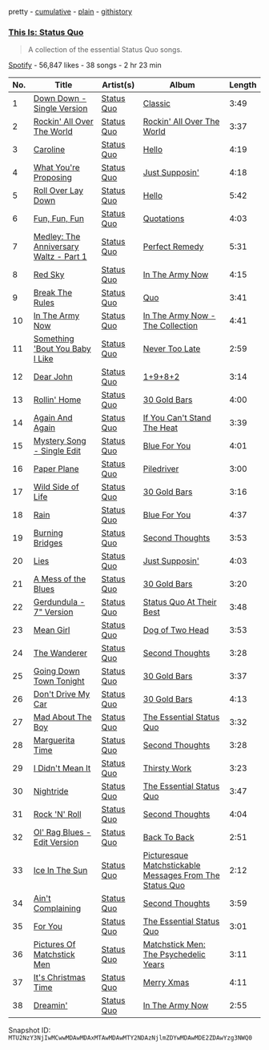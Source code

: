 pretty - [cumulative](/playlists/cumulative/37i9dQZF1DX1zj9CzXszqD.md) - [plain](/playlists/plain/37i9dQZF1DX1zj9CzXszqD) - [githistory](https://github.githistory.xyz/mackorone/spotify-playlist-archive/blob/main/playlists/plain/37i9dQZF1DX1zj9CzXszqD)

### [This Is: Status Quo](https://open.spotify.com/playlist/37i9dQZF1DX1zj9CzXszqD)

> A collection of the essential Status Quo songs.

[Spotify](https://open.spotify.com/user/spotify) - 56,847 likes - 38 songs - 2 hr 23 min

| No. | Title | Artist(s) | Album | Length |
|---|---|---|---|---|
| 1 | [Down Down \- Single Version](https://open.spotify.com/track/44GoyqqtjCjAhKAjKwmo9M) | [Status Quo](https://open.spotify.com/artist/4gIdjgLlvgEOz7MexDZzpM) | [Classic](https://open.spotify.com/album/76EMCm568vH0ppdbuUSlGb) | 3:49 |
| 2 | [Rockin' All Over The World](https://open.spotify.com/track/1ydpGKWD5D8tvTHWN8h58q) | [Status Quo](https://open.spotify.com/artist/4gIdjgLlvgEOz7MexDZzpM) | [Rockin' All Over The World](https://open.spotify.com/album/4UyEneWCIKATQf3keQnG7O) | 3:37 |
| 3 | [Caroline](https://open.spotify.com/track/3fSWHHIHLRvdB5PYJ7PXrF) | [Status Quo](https://open.spotify.com/artist/4gIdjgLlvgEOz7MexDZzpM) | [Hello](https://open.spotify.com/album/0LDQzaZoYOLpeMpsSa4m9t) | 4:19 |
| 4 | [What You're Proposing](https://open.spotify.com/track/3nhpHXLDOjNDPeE8sxYq2g) | [Status Quo](https://open.spotify.com/artist/4gIdjgLlvgEOz7MexDZzpM) | [Just Supposin'](https://open.spotify.com/album/499LkyqISYrylHIGk2IkLx) | 4:18 |
| 5 | [Roll Over Lay Down](https://open.spotify.com/track/3RTTs0HDk9rX2jqQa1BM1m) | [Status Quo](https://open.spotify.com/artist/4gIdjgLlvgEOz7MexDZzpM) | [Hello](https://open.spotify.com/album/0LDQzaZoYOLpeMpsSa4m9t) | 5:42 |
| 6 | [Fun, Fun, Fun](https://open.spotify.com/track/506bViKaohwPE3sm13JOqK) | [Status Quo](https://open.spotify.com/artist/4gIdjgLlvgEOz7MexDZzpM) | [Quotations](https://open.spotify.com/album/0UzFYXCNjpEsDwIJ1zUAtY) | 4:03 |
| 7 | [Medley: The Anniversary Waltz \- Part 1](https://open.spotify.com/track/5ZgFjxPxFRGbhx8Qh37xG4) | [Status Quo](https://open.spotify.com/artist/4gIdjgLlvgEOz7MexDZzpM) | [Perfect Remedy](https://open.spotify.com/album/3CwBks02qz88koK38BenJm) | 5:31 |
| 8 | [Red Sky](https://open.spotify.com/track/1y6HJqWv71bML3FEZNFOrS) | [Status Quo](https://open.spotify.com/artist/4gIdjgLlvgEOz7MexDZzpM) | [In The Army Now](https://open.spotify.com/album/2AkxtR1F8F0kf13A1kZ1lx) | 4:15 |
| 9 | [Break The Rules](https://open.spotify.com/track/1i7nTig3z7kln3pVkIUFa2) | [Status Quo](https://open.spotify.com/artist/4gIdjgLlvgEOz7MexDZzpM) | [Quo](https://open.spotify.com/album/1EaSAnhZYbuXdr6viTLFdV) | 3:41 |
| 10 | [In The Army Now](https://open.spotify.com/track/6TPAhgpBvhMIDUzmDnWJmj) | [Status Quo](https://open.spotify.com/artist/4gIdjgLlvgEOz7MexDZzpM) | [In The Army Now \- The Collection](https://open.spotify.com/album/15v7lAf1Hfp2eqgKsD80cg) | 4:41 |
| 11 | [Something 'Bout You Baby I Like](https://open.spotify.com/track/4Hf32Y3HsWs28djo42PQbR) | [Status Quo](https://open.spotify.com/artist/4gIdjgLlvgEOz7MexDZzpM) | [Never Too Late](https://open.spotify.com/album/0aV4q4WAcXoQJxKVvxojVy) | 2:59 |
| 12 | [Dear John](https://open.spotify.com/track/4GjiBJ5eZCcFwlQ2jaRnKO) | [Status Quo](https://open.spotify.com/artist/4gIdjgLlvgEOz7MexDZzpM) | [1+9+8+2](https://open.spotify.com/album/5jRoM406cCWAlrZ9Sp9OV8) | 3:14 |
| 13 | [Rollin' Home](https://open.spotify.com/track/7KBPpf8E3iE1JWTkoPBuNe) | [Status Quo](https://open.spotify.com/artist/4gIdjgLlvgEOz7MexDZzpM) | [30 Gold Bars](https://open.spotify.com/album/5Fjz4vI7qNIpL6YKSu2e3X) | 4:00 |
| 14 | [Again And Again](https://open.spotify.com/track/4RlwNdx4mqe9DrxTObGhH9) | [Status Quo](https://open.spotify.com/artist/4gIdjgLlvgEOz7MexDZzpM) | [If You Can't Stand The Heat](https://open.spotify.com/album/1CSr2AIOhS5leOYnlaIg9X) | 3:39 |
| 15 | [Mystery Song \- Single Edit](https://open.spotify.com/track/4CBl3UE5CkP1b1JhFziGUI) | [Status Quo](https://open.spotify.com/artist/4gIdjgLlvgEOz7MexDZzpM) | [Blue For You](https://open.spotify.com/album/16MjanaRhBF4JEP9Tn5sho) | 4:01 |
| 16 | [Paper Plane](https://open.spotify.com/track/2yxfioD4zeELCTLwJGGYaF) | [Status Quo](https://open.spotify.com/artist/4gIdjgLlvgEOz7MexDZzpM) | [Piledriver](https://open.spotify.com/album/6zUxfx6J869LxWmqEPcAx2) | 3:00 |
| 17 | [Wild Side of Life](https://open.spotify.com/track/1RgUDUiH4GwyfsYNv6ClSE) | [Status Quo](https://open.spotify.com/artist/4gIdjgLlvgEOz7MexDZzpM) | [30 Gold Bars](https://open.spotify.com/album/5Fjz4vI7qNIpL6YKSu2e3X) | 3:16 |
| 18 | [Rain](https://open.spotify.com/track/0i7w5Tibwz5ZyWzkbFeQSn) | [Status Quo](https://open.spotify.com/artist/4gIdjgLlvgEOz7MexDZzpM) | [Blue For You](https://open.spotify.com/album/16MjanaRhBF4JEP9Tn5sho) | 4:37 |
| 19 | [Burning Bridges](https://open.spotify.com/track/3Dzvnl99ZONDVDXwkb2Q06) | [Status Quo](https://open.spotify.com/artist/4gIdjgLlvgEOz7MexDZzpM) | [Second Thoughts](https://open.spotify.com/album/6cVgXk7jw88GdV2nqJWLMx) | 3:53 |
| 20 | [Lies](https://open.spotify.com/track/531soiHmnf8KRb5IyUSG7u) | [Status Quo](https://open.spotify.com/artist/4gIdjgLlvgEOz7MexDZzpM) | [Just Supposin'](https://open.spotify.com/album/499LkyqISYrylHIGk2IkLx) | 4:03 |
| 21 | [A Mess of the Blues](https://open.spotify.com/track/53tu8aC4Gys443r9FD2nXX) | [Status Quo](https://open.spotify.com/artist/4gIdjgLlvgEOz7MexDZzpM) | [30 Gold Bars](https://open.spotify.com/album/5Fjz4vI7qNIpL6YKSu2e3X) | 3:20 |
| 22 | [Gerdundula \- 7" Version](https://open.spotify.com/track/1Sgi9ljjVLoOGIz2NxeDAC) | [Status Quo](https://open.spotify.com/artist/4gIdjgLlvgEOz7MexDZzpM) | [Status Quo At Their Best](https://open.spotify.com/album/4vgocMnwnfx2NpFic9r3Gx) | 3:48 |
| 23 | [Mean Girl](https://open.spotify.com/track/2QuOljy4cdFePxOD5bd7eP) | [Status Quo](https://open.spotify.com/artist/4gIdjgLlvgEOz7MexDZzpM) | [Dog of Two Head](https://open.spotify.com/album/7dz4HTY8B0EcvoY8iTp5d9) | 3:53 |
| 24 | [The Wanderer](https://open.spotify.com/track/2Da1ZaQLX9lMEXpBiJiKHJ) | [Status Quo](https://open.spotify.com/artist/4gIdjgLlvgEOz7MexDZzpM) | [Second Thoughts](https://open.spotify.com/album/6cVgXk7jw88GdV2nqJWLMx) | 3:28 |
| 25 | [Going Down Town Tonight](https://open.spotify.com/track/4HGwgE7PnhVYri4cqa3dQt) | [Status Quo](https://open.spotify.com/artist/4gIdjgLlvgEOz7MexDZzpM) | [30 Gold Bars](https://open.spotify.com/album/5Fjz4vI7qNIpL6YKSu2e3X) | 3:37 |
| 26 | [Don't Drive My Car](https://open.spotify.com/track/2af1qOet4U9nWAlthWfgXb) | [Status Quo](https://open.spotify.com/artist/4gIdjgLlvgEOz7MexDZzpM) | [30 Gold Bars](https://open.spotify.com/album/5Fjz4vI7qNIpL6YKSu2e3X) | 4:13 |
| 27 | [Mad About The Boy](https://open.spotify.com/track/4KJL3PeRmv3g202vy2r4dK) | [Status Quo](https://open.spotify.com/artist/4gIdjgLlvgEOz7MexDZzpM) | [The Essential Status Quo](https://open.spotify.com/album/1NdLWbZSs5kJhtFKmef0oL) | 3:32 |
| 28 | [Marguerita Time](https://open.spotify.com/track/0aQELb2MASnvcWJWj3SXIh) | [Status Quo](https://open.spotify.com/artist/4gIdjgLlvgEOz7MexDZzpM) | [Second Thoughts](https://open.spotify.com/album/6cVgXk7jw88GdV2nqJWLMx) | 3:28 |
| 29 | [I Didn't Mean It](https://open.spotify.com/track/7IUJdyIoqiSodxyXs4sXlZ) | [Status Quo](https://open.spotify.com/artist/4gIdjgLlvgEOz7MexDZzpM) | [Thirsty Work](https://open.spotify.com/album/7F9dWaTM9y1IxBiHjO92eD) | 3:23 |
| 30 | [Nightride](https://open.spotify.com/track/0WgqX1Lm5TkYE2ZizCYln9) | [Status Quo](https://open.spotify.com/artist/4gIdjgLlvgEOz7MexDZzpM) | [The Essential Status Quo](https://open.spotify.com/album/1NdLWbZSs5kJhtFKmef0oL) | 3:47 |
| 31 | [Rock 'N' Roll](https://open.spotify.com/track/2QFChG0xE8alMHd1QS1vNo) | [Status Quo](https://open.spotify.com/artist/4gIdjgLlvgEOz7MexDZzpM) | [Second Thoughts](https://open.spotify.com/album/6cVgXk7jw88GdV2nqJWLMx) | 4:04 |
| 32 | [Ol' Rag Blues \- Edit Version](https://open.spotify.com/track/2NOYk2cQEDLDqwHy7dPqmU) | [Status Quo](https://open.spotify.com/artist/4gIdjgLlvgEOz7MexDZzpM) | [Back To Back](https://open.spotify.com/album/2eBRt3C1R8zMH0kkQ0li3Z) | 2:51 |
| 33 | [Ice In The Sun](https://open.spotify.com/track/03IzjAgEkmzBCMA3u7Tkd9) | [Status Quo](https://open.spotify.com/artist/4gIdjgLlvgEOz7MexDZzpM) | [Picturesque Matchstickable Messages From The Status Quo](https://open.spotify.com/album/7KXp9mVWxNlUMFLVOY3sDb) | 2:12 |
| 34 | [Ain't Complaining](https://open.spotify.com/track/3WyBqKXuu8xVDwTDQ6cLX3) | [Status Quo](https://open.spotify.com/artist/4gIdjgLlvgEOz7MexDZzpM) | [Second Thoughts](https://open.spotify.com/album/6cVgXk7jw88GdV2nqJWLMx) | 3:59 |
| 35 | [For You](https://open.spotify.com/track/7sThb0JpSychySCPZgGYxu) | [Status Quo](https://open.spotify.com/artist/4gIdjgLlvgEOz7MexDZzpM) | [The Essential Status Quo](https://open.spotify.com/album/1NdLWbZSs5kJhtFKmef0oL) | 3:01 |
| 36 | [Pictures Of Matchstick Men](https://open.spotify.com/track/2Quz3GTMaWFEZN6e82EM55) | [Status Quo](https://open.spotify.com/artist/4gIdjgLlvgEOz7MexDZzpM) | [Matchstick Men: The Psychedelic Years](https://open.spotify.com/album/7u0oydXDAbqm0zpyKe01Qj) | 3:11 |
| 37 | [It's Christmas Time](https://open.spotify.com/track/0k70wa70q4nMf4mdJGy4b3) | [Status Quo](https://open.spotify.com/artist/4gIdjgLlvgEOz7MexDZzpM) | [Merry Xmas](https://open.spotify.com/album/6J3VYjuaBXLFaaPSLU3UX5) | 4:11 |
| 38 | [Dreamin'](https://open.spotify.com/track/6vgZnLvOLFNysM1HkCFY50) | [Status Quo](https://open.spotify.com/artist/4gIdjgLlvgEOz7MexDZzpM) | [In The Army Now](https://open.spotify.com/album/2AkxtR1F8F0kf13A1kZ1lx) | 2:55 |

Snapshot ID: `MTU2NzY3NjIwMCwwMDAwMDAxMTAwMDAwMTY2NDAzNjlmZDYwMDAwMDE2ZDAwYzg3NWQ0`